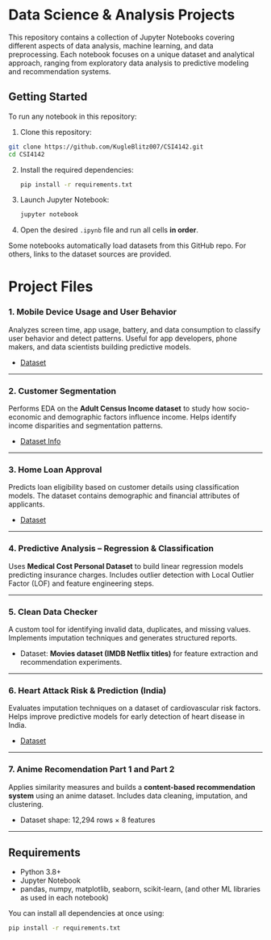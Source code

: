<h1>Data Science & Analysis Projects</h1>

This repository contains a collection of Jupyter Notebooks covering different aspects of data analysis, machine learning, and data preprocessing. Each notebook focuses on a unique dataset and analytical approach, ranging from exploratory data analysis to predictive modeling and recommendation systems.


<h2>Getting Started</h2>

To run any notebook in this repository:

1. Clone this repository:
```bash
git clone https://github.com/KugleBlitz007/CSI4142.git
cd CSI4142
```

2. Install the required dependencies:

   ```bash
   pip install -r requirements.txt
   ```

3. Launch Jupyter Notebook:

   ```bash
   jupyter notebook
   ```

4. Open the desired `.ipynb` file and run all cells **in order**.

Some notebooks automatically load datasets from this GitHub repo. For others, links to the dataset sources are provided.


<h1>Project Files</h1>

### 1. Mobile Device Usage and User Behavior

Analyzes screen time, app usage, battery, and data consumption to classify user behavior and detect patterns. Useful for app developers, phone makers, and data scientists building predictive models.

* [Dataset](https://github.com/KugleBlitz007/CSI4142/blob/main/user_behavior_dataset.csv)

---

### 2. Customer Segmentation

Performs EDA on the **Adult Census Income dataset** to study how socio-economic and demographic factors influence income. Helps identify income disparities and segmentation patterns.

* [Dataset Info](http://www.census.gov/ftp/pub/DES/www/welcome.html)

---

### 3. Home Loan Approval

Predicts loan eligibility based on customer details using classification models. The dataset contains demographic and financial attributes of applicants.

* [Dataset](https://github.com/KugleBlitz007/CSI4142/blob/main/loan_sanction_train.csv)

---

### 4. Predictive Analysis – Regression & Classification

Uses **Medical Cost Personal Dataset** to build linear regression models predicting insurance charges. Includes outlier detection with Local Outlier Factor (LOF) and feature engineering steps.

---

### 5. Clean Data Checker

A custom tool for identifying invalid data, duplicates, and missing values. Implements imputation techniques and generates structured reports.

* Dataset: **Movies dataset (IMDB Netflix titles)** for feature extraction and recommendation experiments.

---

### 6. Heart Attack Risk & Prediction (India)

Evaluates imputation techniques on a dataset of cardiovascular risk factors. Helps improve predictive models for early detection of heart disease in India.

* [Dataset](https://github.com/KugleBlitz007/CSI4142/blob/main/heart_attack_prediction_india.csv)

---

### 7. Anime Recomendation Part 1 and Part 2

Applies similarity measures and builds a **content-based recommendation system** using an anime dataset. Includes data cleaning, imputation, and clustering.

* Dataset shape: 12,294 rows × 8 features

---

##  Requirements

* Python 3.8+
* Jupyter Notebook
* pandas, numpy, matplotlib, seaborn, scikit-learn, (and other ML libraries as used in each notebook)

You can install all dependencies at once using:

```bash
pip install -r requirements.txt
```
